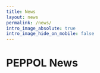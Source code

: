 ```yaml
---
title: News
layout: news
permalink: /news/
intro_image_absolute: true
intro_image_hide_on_mobile: false
---
```


# PEPPOL News
